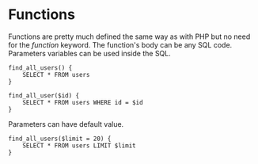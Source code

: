 
# Functions

Functions are pretty much defined the same way as with PHP but no need for the _function_ keyword. 
The function's body can be any SQL code. Parameters variables can be used inside the SQL.

    find_all_users() {
        SELECT * FROM users
    }
    
    find_all_user($id) {
        SELECT * FROM users WHERE id = $id
    }

Parameters can have default value.

    find_all_users($limit = 20) {
        SELECT * FROM users LIMIT $limit
    }


